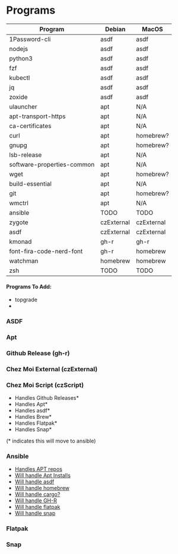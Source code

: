 
# Programs
| Program                    | Debian     | MacOS      |
|----------------------------|------------|------------|
| 1Password-cli              | asdf       | asdf       |
| nodejs                     | asdf       | asdf       |
| python3                    | asdf       | asdf       |
| fzf                        | asdf       | asdf       |
| kubectl                    | asdf       | asdf       |
| jq                         | asdf       | asdf       |
| zoxide                     | asdf       | asdf       |
| ulauncher                  | apt        | N/A        |
| apt-transport-https        | apt        | N/A        |
| ca-certificates            | apt        | N/A        |
| curl                       | apt        | homebrew?  |
| gnupg                      | apt        | homebrew?  |
| lsb-release                | apt        | N/A        |
| software-properties-common | apt        | N/A        |
| wget                       | apt        | homebrew?  |
| build-essential            | apt        | N/A        |
| git                        | apt        | homebrew?  |
| wmctrl                     | apt        | N/A        |
| ansible                    | TODO       | TODO       |
| zygote                     | czExternal | czExternal |
| asdf                       | czExternal | czExternal |
| kmonad                     | gh-r       | gh-r       |
| font-fira-code-nerd-font   | gh-r       | homebrew   |
| watchman                   | homebrew   | homebrew   |
| zsh                        | TODO       | TODO       |

#### Programs To Add:
- topgrade
- 

### ASDF

<!-- TODO Explain -->

### Apt

<!-- TODO Explain -->

### Github Release (gh-r)

<!-- TODO Explain -->

### Chez Moi External (czExternal)

<!-- TODO Explain -->

### Chez Moi Script (czScript)

- Handles Github Releases*
- Handles Apt*
- Handles asdf*
- Handles Brew*
- Handles Flatpak*
- Handles Snap*

(* indicates this will move to ansible)

### Ansible
 - [Handles APT repos](https://docs.ansible.com/ansible/latest/collections/community/general/apt_repo_module.html)
 - [Will handle Apt Installs](https://docs.ansible.com/ansible/latest/collections/ansible/builtin/apt_module.html)
 - [Will handle asdf](https://github.com/cimon-io/ansible-role-asdf)
 - [Will handle homebrew](https://docs.ansible.com/ansible/latest/collections/community/general/homebrew_module.html)
 - [Will handle cargo?](https://docs.ansible.com/ansible/latest/collections/community/general/cargo_module.html)
 - [Will handle GH-R](https://docs.ansible.com/ansible/latest/collections/community/general/github_release_module.html)
 - [Will handle flatpak](https://docs.ansible.com/ansible/latest/collections/community/general/flatpak_module.html)
 - [Will handle snap](https://docs.ansible.com/ansible/latest/collections/community/general/snap_module.html)

<!--
 TODO: How to install ansible via Chezmoi? 
 pipx? This would require installing pipx and ensuring python3 was good enough
    However python comes on all linux/mac systems
-->

### Flatpak

<!-- TODO Explain -->

### Snap

<!-- TODO Explain -->

